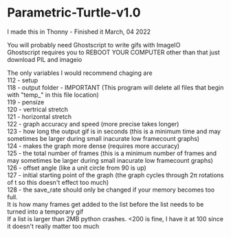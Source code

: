 # Parametric-Turtle-v1.0

I made this in Thonny - Finished it March, 04 2022    

You will probably need Ghostscript to write gifs with ImageIO  
Ghostscript requires you to REBOOT YOUR COMPUTER other than that just download PIL and imageio  

The only variables I would recommend chaging are  
  112 - setup  
  118 - output folder - IMPORTANT (This program will delete all files that begin with "temp_" in this file location)  
  119 - pensize  
  120 - vertrical stretch  
  121 - horizontal stretch  
  122 - graph accuracy and speed (more precise takes longer)  
  123 - how long the output gif is in seconds (this is a minimum time and may sometimes be larger during small inacurate low framecount graphs)  
  124 - makes the graph more dense (requires more accuracy)  
  125 - the total number of frames (this is a minimum number of frames and may sometimes be larger during small inacurate low framecount graphs)  
  126 - offset angle (like a unit circle from 90 is up)  
  127 - initial starting point of the graph (the graph cycles through 2π rotations of t so this doesn't effect too much)  
  128 - the save_rate should only be changed if your memory becomes too full.  
        It is how many frames get added to the list before the list needs to be turned into a temporary gif  
        If a list is larger than 2MB python crashes. <200 is fine, I have it at 100 since it doesn't really matter too much  
